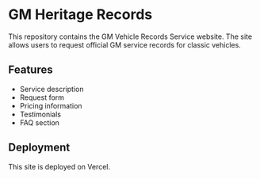# GM Heritage Records

This repository contains the GM Vehicle Records Service website. The site allows users to request official GM service records for classic vehicles.

## Features

- Service description
- Request form
- Pricing information
- Testimonials
- FAQ section

## Deployment

This site is deployed on Vercel.

